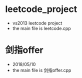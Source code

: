 # leetcode_project

- vs2013 leetcode project
- the main file is leetcode.cpp

# 剑指offer

- 2018/05/10
- the main file is 剑指offer.cpp

